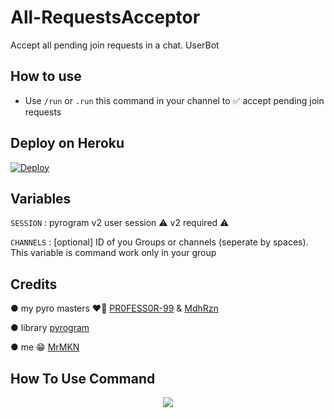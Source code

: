 # All-RequestsAcceptor

Accept all pending join requests in a chat. UserBot

## How to use

* Use `/run` or `.run` this command in your channel to ✅️ accept pending join requests               


## Deploy on Heroku
[![Deploy](https://www.herokucdn.com/deploy/button.svg)](https://heroku.com/deploy?template=https://github.com/MrMKN/All-RequestsAcceptor)               

## Variables

`SESSION` : pyrogram v2 user session ⚠️ v2 required ⚠️

`CHANNELS` : [optional] ID of you Groups or channels (seperate by spaces). This variable is command work only in your group              

## Credits

● my pyro masters ❤️‍🔥 [PR0FESS0R-99](https://github.com/PR0FESS0R-99) & [MdhRzn](https://t.me/Mhd_rzn)

● library [pyrogram](https://docs.pyrogram.org)

● me 😁 [MrMKN](https://github.com/MrMKN)

## How To Use Command 
<p align="center">
    <img src="https://graph.org/file/a2a25a5059be1edf981b8.jpg">
</p>

